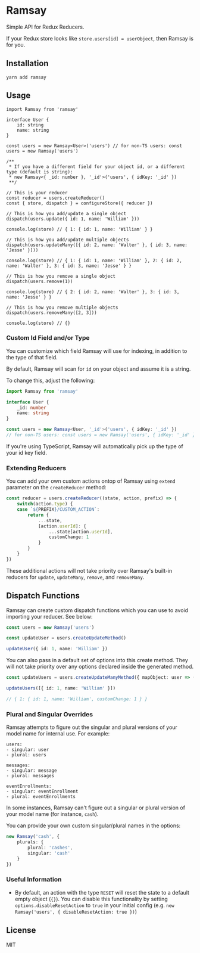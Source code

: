# Ramsay
Simple API for Redux Reducers.

If your Redux store looks like `store.users[id] = userObject`, then Ramsay is for you.

## Installation
```
yarn add ramsay
```

## Usage
```tsx
import Ramsay from 'ramsay'

interface User {
	id: string
	name: string
}

const users = new Ramsay<User>('users') // for non-TS users: const users = new Ramsay('users')

/**
 * If you have a different field for your object id, or a different type (default is string):
 * new Ramsay<{ _id: number }, '_id'>('users', { idKey: '_id' })
 **/

// This is your reducer
const reducer = users.createReducer()
const { store, dispatch } = configureStore({ reducer })

// This is how you add/update a single object
dispatch(users.update({ id: 1, name: 'William' }))

console.log(store) // { 1: { id: 1, name: 'William' } }

// This is how you add/update multiple objects
dispatch(users.updateMany([{ id: 2, name: 'Walter' }, { id: 3, name: 'Jesse' }]))

console.log(store) // { 1: { id: 1, name: 'William' }, 2: { id: 2, name: 'Walter' }, 3: { id: 3, name: 'Jesse' } }

// This is how you remove a single object
dispatch(users.remove(1))

console.log(store) // { 2: { id: 2, name: 'Walter' }, 3: { id: 3, name: 'Jesse' } }

// This is how you remove multiple objects
dispatch(users.removeMany([2, 3]))

console.log(store) // {}
```

### Custom Id Field and/or Type
You can customize which field Ramsay will use for indexing, in addition to the type of that field.

By default, Ramsay will scan for `id` on your object and assume it is a string.

To change this, adjust the following:
```ts
import Ramsay from 'ramsay'

interface User {
	_id: number
	name: string
}

const users = new Ramsay<User, '_id'>('users', { idKey: '_id' })
// for non-TS users: const users = new Ramsay('users', { idKey: '_id' })
```

If you're using TypeScript, Ramsay will automatically pick up the type of your id key field.

### Extending Reducers
You can add your own custom actions ontop of Ramsay using `extend` parameter on the `createReducer` method:
```ts
const reducer = users.createReducer((state, action, prefix) => {
	switch(action.type) {
	case `${PREFIX}/CUSTOM_ACTION`:
		return {
			...state,
			[action.userId]: {
				...state[action.userId],
				customChange: 1
			}
		}
	}
})
```

These additional actions will not take priority over Ramsay's built-in reducers for `update`, `updateMany`, `remove`, and `removeMany`.

## Dispatch Functions
Ramsay can create custom dispatch functions which you can use to avoid importing your reducer. See below:
```ts
const users = new Ramsay('users')

const updateUser = users.createUpdateMethod()

updateUser({ id: 1, name: 'William' })
```

You can also pass in a default set of options into this create method. They will not take priority over any options declared inside the generated method.

```ts
const updateUsers = users.createUpdateManyMethod({ mapObject: user => ({ ...user, customChange: 1 }) })

updateUsers([{ id: 1, name: 'William' }])

// { 1: { id: 1, name: 'William', customChange: 1 } }
```

### Plural and Singular Overrides
Ramsay attempts to figure out the singular and plural versions of your model name for internal use. For example:
```
users:
- singular: user
- plural: users

messages:
- singular: message
- plural: messages

eventEnrollments:
- singular: eventEnrollment
- plural: eventEnrollments
```

In some instances, Ramsay can't figure out a singular or plural version of your model name (for instance, `cash`).

You can provide your own custom singular/plural names in the options:
```ts
new Ramsay('cash', {
	plurals: {
		plural: 'cashes',
		singular: 'cash'
	}
})
```

### Useful Information
* By default, an action with the type `RESET` will reset the state to a default empty object (`{}`). You can disable this functionality by setting `options.disableResetAction` to `true` in your initial config (e.g. `new Ramsay('users', { disableResetAction: true })`)

## License
MIT
